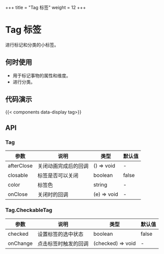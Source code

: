 +++
title = "Tag 标签"
weight = 12
+++

# Tag 标签

进行标记和分类的小标签。

## 何时使用

- 用于标记事物的属性和维度。
- 进行分类。

## 代码演示

{{< components data-display tag>}}

## API

### Tag

| 参数 | 说明 | 类型 | 默认值 |
| --- | --- | --- | --- |
| afterClose | 关闭动画完成后的回调 | () => void | - |
| closable | 标签是否可以关闭 | boolean | false |
| color | 标签色 | string | - |
| onClose | 关闭时的回调 | (e) => void | - |

### Tag.CheckableTag

| 参数 | 说明 | 类型 | 默认值 |
| --- | --- | --- | --- |
| checked | 设置标签的选中状态 | boolean | false |
| onChange | 点击标签时触发的回调 | (checked) => void | - |
